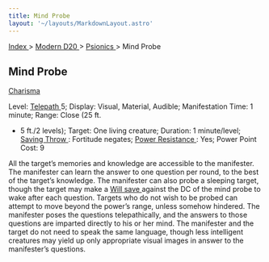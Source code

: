 ```yaml
---
title: Mind Probe
layout: '~/layouts/MarkdownLayout.astro'
---
```


[ Index ](/) > [ Modern D20 ](/modern.d20.srd) > [ Psionics ](/modern.d20.srd/psionics) > Mind Probe

##  Mind Probe

[ Charisma ](/modern.d20.srd/basics/ability.scores)

Level: [ Telepath ](/modern.d20.srd/classes/advanced/telepath) 5; Display:
Visual, Material, Audible; Manifestation Time: 1 minute; Range: Close (25 ft.
+ 5 ft./2 levels); Target: One living creature; Duration: 1 minute/level; [Saving Throw ](/modern.d20.srd/basics/saving.throws) : Fortitude negates; [Power Resistance ](/modern.d20.srd/special.abilities/power.resistance) : Yes;
Power Point Cost: 9

All the target’s memories and knowledge are accessible to the manifester. The
manifester can learn the answer to one question per round, to the best of the
target’s knowledge. The manifester can also probe a sleeping target, though
the target may make a [ Will save ](/modern.d20.srd/basics/saving.throws)
against the DC of the mind probe to wake after each question. Targets who do
not wish to be probed can attempt to move beyond the power’s range, unless
somehow hindered. The manifester poses the questions telepathically, and the
answers to those questions are imparted directly to his or her mind. The
manifester and the target do not need to speak the same language, though less
intelligent creatures may yield up only appropriate visual images in answer to
the manifester’s questions.

